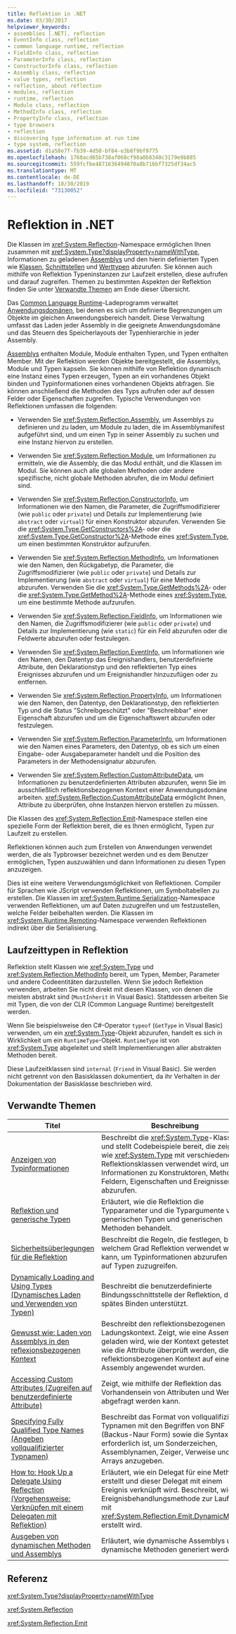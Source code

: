 ```yaml
---
title: Reflektion in .NET
ms.date: 03/30/2017
helpviewer_keywords:
- assemblies [.NET], reflection
- EventInfo class, reflection
- common language runtime, reflection
- FieldInfo class, reflection
- ParameterInfo class, reflection
- ConstructorInfo class, reflection
- Assembly class, reflection
- value types, reflection
- reflection, about reflection
- modules, reflection
- runtime, reflection
- Module class, reflection
- MethodInfo class, reflection
- PropertyInfo class, reflection
- type browsers
- reflection
- discovering type information at run time
- type system, reflection
ms.assetid: d1a58e7f-fb39-4d50-bf84-e3b8f9bf9775
ms.openlocfilehash: 1768acd65b738af068cf98a8b8340c3179e9b885
ms.sourcegitcommit: 559fcfbe4871636494870a8b716bf7325df34ac5
ms.translationtype: MT
ms.contentlocale: de-DE
ms.lasthandoff: 10/30/2019
ms.locfileid: "73130052"
---
```

# <a name="reflection-in-net"></a>Reflektion in .NET

Die Klassen im <xref:System.Reflection>-Namespace ermöglichen Ihnen zusammen mit <xref:System.Type?displayProperty=nameWithType>, Informationen zu geladenen [Assemblys](../../standard/assembly/index.md) und den hierin definierten Typen wie [Klassen](../../standard/base-types/common-type-system.md#classes), [Schnittstellen](../../standard/base-types/common-type-system.md#interfaces) und [Werttypen](../../csharp/language-reference/keywords/value-types.md) abzurufen. Sie können auch mithilfe von Reflektion Typeninstanzen zur Laufzeit erstellen, diese aufrufen und darauf zugreifen. Themen zu bestimmten Aspekten der Reflektion finden Sie unter [Verwandte Themen](#related_topics) am Ende dieser Übersicht.
  
Das [Common Language Runtime](../../standard/clr.md)-Ladeprogramm verwaltet [Anwendungsdomänen](../app-domains/application-domains.md), bei denen es sich um definierte Begrenzungen um Objekte im gleichen Anwendungsbereich handelt. Diese Verwaltung umfasst das Laden jeder Assembly in die geeignete Anwendungsdomäne und das Steuern des Speicherlayouts der Typenhierarchie in jeder Assembly.  
  
[Assemblys](../app-domains/index.md) enthalten Module, Module enthalten Typen, und Typen enthalten Member. Mit der Reflektion werden Objekte bereitgestellt, die Assemblys, Module und Typen kapseln. Sie können mithilfe von Reflektion dynamisch eine Instanz eines Typen erzeugen, Typen an ein vorhandenes Objekt binden und Typinformationen eines vorhandenen Objekts abfragen. Sie können anschließend die Methoden des Typs aufrufen oder auf dessen Felder oder Eigenschaften zugreifen. Typische Verwendungen von Reflektionen umfassen die folgenden:  
  
- Verwenden Sie <xref:System.Reflection.Assembly>, um Assemblys zu definieren und zu laden, um Module zu laden, die im Assemblymanifest aufgeführt sind, und um einen Typ in seiner Assembly zu suchen und eine Instanz hiervon zu erstellen.  
  
- Verwenden Sie <xref:System.Reflection.Module>, um Informationen zu ermitteln, wie die Assembly, die das Modul enthält, und die Klassen im Modul. Sie können auch alle globalen Methoden oder andere spezifische, nicht globale Methoden abrufen, die im Modul definiert sind.  
  
- Verwenden Sie <xref:System.Reflection.ConstructorInfo>, um Informationen wie den Namen, die Parameter, die Zugriffsmodifizierer (wie `public` oder `private`) und Details zur Implementierung (wie `abstract` oder `virtual`) für einen Konstruktor abzurufen. Verwenden Sie die <xref:System.Type.GetConstructors%2A>- oder die <xref:System.Type.GetConstructor%2A>-Methode eines <xref:System.Type>, um einen bestimmten Konstruktor aufzurufen.  
  
- Verwenden Sie <xref:System.Reflection.MethodInfo>, um Informationen wie den Namen, den Rückgabetyp, die Parameter, die Zugriffsmodifizierer (wie `public` oder `private`) und Details zur Implementierung (wie `abstract` oder `virtual`) für eine Methode abzurufen. Verwenden Sie die <xref:System.Type.GetMethods%2A>- oder die <xref:System.Type.GetMethod%2A>-Methode eines <xref:System.Type>, um eine bestimmte Methode aufzurufen.  
  
- Verwenden Sie <xref:System.Reflection.FieldInfo>, um Informationen wie den Namen, die Zugriffsmodifizierer (wie `public` oder `private`) und Details zur Implementierung (wie `static`) für ein Feld abzurufen oder die Feldwerte abzurufen oder festzulegen.  
  
- Verwenden Sie <xref:System.Reflection.EventInfo>, um Informationen wie den Namen, den Datentyp das Ereignishandlers, benutzerdefinierte Attribute, den Deklarationstyp und den reflektierten Typ eines Ereignisses abzurufen und um Ereignishandler hinzuzufügen oder zu entfernen.  
  
- Verwenden Sie <xref:System.Reflection.PropertyInfo>, um Informationen wie den Namen, den Datentyp, den Deklarationstyp, den reflektierten Typ und die Status "Schreibgeschützt" oder "Beschreibbar" einer Eigenschaft abzurufen und um die Eigenschaftswert abzurufen oder festzulegen.  
  
- Verwenden Sie <xref:System.Reflection.ParameterInfo>, um Informationen wie den Namen eines Parameters, den Datentyp, ob es sich um einen Eingabe- oder Ausgabeparameter handelt und die Position des Parameters in der Methodensignatur abzurufen.  
  
- Verwenden Sie <xref:System.Reflection.CustomAttributeData>, um Informationen zu benutzerdefinierten Attributen abzurufen, wenn Sie im ausschließlich reflektionsbezogenen Kontext einer Anwendungsdomäne arbeiten. <xref:System.Reflection.CustomAttributeData> ermöglicht Ihnen, Attribute zu überprüfen, ohne Instanzen hiervon erstellen zu müssen.  
  
Die Klassen des <xref:System.Reflection.Emit>-Namespace stellen eine spezielle Form der Reflektion bereit, die es Ihnen ermöglicht, Typen zur Laufzeit zu erstellen.  
  
Reflektionen können auch zum Erstellen von Anwendungen verwendet werden, die als Typbrowser bezeichnet werden und es dem Benutzer ermöglichen, Typen auszuwählen und dann Informationen zu diesen Typen anzuzeigen.  
  
Dies ist eine weitere Verwendungsmöglichkeit von Reflektionen. Compiler für Sprachen wie JScript verwenden Reflektionen, um Symboltabellen zu erstellen. Die Klassen im <xref:System.Runtime.Serialization>-Namespace verwenden Reflektionen, um auf Daten zuzugreifen und um festzustellen, welche Felder beibehalten werden. Die Klassen im <xref:System.Runtime.Remoting>-Namespace verwenden Reflektionen indirekt über die Serialisierung.  
  
## <a name="runtime-types-in-reflection"></a>Laufzeittypen in Reflektion  
Reflektion stellt Klassen wie <xref:System.Type> und <xref:System.Reflection.MethodInfo> bereit, um Typen, Member, Parameter und andere Codeentitäten darzustellen. Wenn Sie jedoch Reflektion verwenden, arbeiten Sie nicht direkt mit diesen Klassen, von denen die meisten abstrakt sind (`MustInherit` in Visual Basic). Stattdessen arbeiten Sie mit Typen, die von der CLR (Common Language Runtime) bereitgestellt werden.  
  
Wenn Sie beispielsweise den C#-Operator `typeof` (`GetType` in Visual Basic) verwenden, um ein <xref:System.Type>-Objekt abzurufen, handelt es sich in Wirklichkeit um ein `RuntimeType`-Objekt. `RuntimeType` ist von <xref:System.Type> abgeleitet und stellt Implementierungen aller abstrakten Methoden bereit.  
  
Diese Laufzeitklassen sind `internal` (`Friend` in Visual Basic). Sie werden nicht getrennt von den Basisklassen dokumentiert, da ihr Verhalten in der Dokumentation der Basisklasse beschrieben wird.  
  
<a name="related_topics"></a>   

## <a name="related-topics"></a>Verwandte Themen  
  
|Titel|Beschreibung|  
|-----------|-----------------|  
|[Anzeigen von Typinformationen](viewing-type-information.md)|Beschreibt die <xref:System.Type>-Klasse und stellt Codebeispiele bereit, die zeigen, wie <xref:System.Type> mit verschiedenen Reflektionsklassen verwendet wird, um Informationen zu Konstruktoren, Methoden, Feldern, Eigenschaften und Ereignissen abzurufen.|  
|[Reflektion und generische Typen](reflection-and-generic-types.md)|Erläutert, wie die Reflektion die Typparameter und die Typargumente von generischen Typen und generischen Methoden behandelt.|  
|[Sicherheitsüberlegungen für die Reflektion](security-considerations-for-reflection.md)|Beschreibt die Regeln, die festlegen, bis zu welchem Grad Reflektion verwendet werden kann, um Typinformationen abzurufen und auf Typen zuzugreifen.|  
|[Dynamically Loading and Using Types (Dynamisches Laden und Verwenden von Typen)](dynamically-loading-and-using-types.md)|Beschreibt die benutzerdefinierte Bindungsschnittstelle der Reflektion, die spätes Binden unterstützt.|  
|[Gewusst wie: Laden von Assemblys in den reflexionsbezogenen Kontext](how-to-load-assemblies-into-the-reflection-only-context.md)|Beschreibt den reflektionsbezogenen Ladungskontext. Zeigt, wie eine Assembly geladen wird, wie der Kontext getestet und wie die Attribute überprüft werden, die im reflektionsbezogenen Kontext auf eine Assembly angewendet wurden.|  
|[Accessing Custom Attributes (Zugreifen auf benutzerdefinierte Attribute)](accessing-custom-attributes.md)|Zeigt, wie mithilfe der Reflektion das Vorhandensein von Attributen und Werten abgefragt werden kann.|  
|[Specifying Fully Qualified Type Names (Angeben vollqualifizierter Typnamen)](specifying-fully-qualified-type-names.md)|Beschreibt das Format von vollqualifizierten Typnamen mit den Begriffen von BNF (Backus-Naur Form) sowie die Syntax, die erforderlich ist, um Sonderzeichen, Assemblynamen, Zeiger, Verweise und Arrays anzugeben.|  
|[ How to: Hook Up a Delegate Using Reflection (Vorgehensweise: Verknüpfen mit einem Delegaten mit Reflektion)](how-to-hook-up-a-delegate-using-reflection.md)|Erläutert, wie ein Delegat für eine Methode erstellt und dieser Delegat mit einem Ereignis verknüpft wird. Beschreibt, wie eine Ereignisbehandlungsmethode zur Laufzeit mit <xref:System.Reflection.Emit.DynamicMethod> erstellt wird.|  
|[Ausgeben von dynamischen Methoden und Assemblys](emitting-dynamic-methods-and-assemblies.md)|Erläutert, wie dynamische Assemblys und dynamische Methoden generiert werden.|  
  
## <a name="reference"></a>Referenz  

<xref:System.Type?displayProperty=nameWithType>  
  
<xref:System.Reflection>  
  
<xref:System.Reflection.Emit>  
